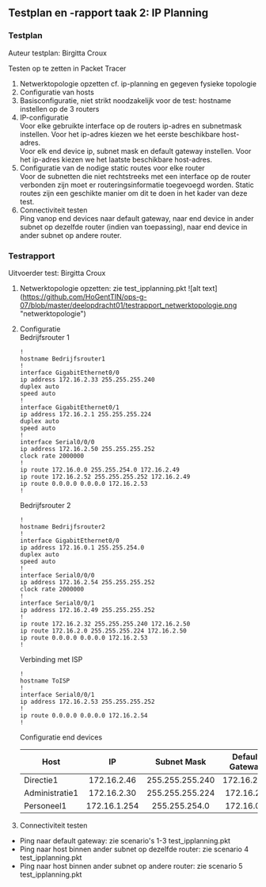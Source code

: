 ## Testplan en -rapport taak 2: IP Planning 

### Testplan

Auteur testplan: Birgitta Croux

Testen op te zetten in Packet Tracer

1. Netwerktopologie opzetten cf. ip-planning en gegeven fysieke topologie
2. Configuratie van hosts
  1. Basisconfiguratie, niet strikt noodzakelijk voor de test: hostname instellen op de 3 routers
  2. IP-configuratie  
     Voor elke gebruikte interface op de routers ip-adres en subnetmask instellen. Voor het ip-adres kiezen we het eerste beschikbare host-adres.  
     Voor elk end device ip, subnet mask en default gateway instellen. Voor het ip-adres kiezen we het laatste beschikbare host-adres.
  3. Configuratie van de nodige static routes voor elke router  
     Voor de subnetten die niet rechtstreeks met een interface op de router verbonden zijn moet er routeringsinformatie toegevoegd worden. Static routes zijn een geschikte manier om dit te doen in het kader van deze test.
3. Connectiviteit testen  
   Ping vanop end devices naar default gateway, naar end device in ander subnet op dezelfde router (indien van toepassing), naar end device in ander subnet op andere router.

### Testrapport

Uitvoerder test: Birgitta Croux

1. Netwerktopologie opzetten: zie test_ipplanning.pkt
   ![alt text] (https://github.com/HoGentTIN/ops-g-07/blob/master/deelopdracht01/testrapport_netwerktopologie.png "netwerktopologie")
2. Configuratie  
   Bedrijfsrouter 1
   ```
   !
   hostname Bedrijfsrouter1
   !
   interface GigabitEthernet0/0
   ip address 172.16.2.33 255.255.255.240
   duplex auto
   speed auto
   !
   interface GigabitEthernet0/1
   ip address 172.16.2.1 255.255.255.224
   duplex auto
   speed auto
   !
   interface Serial0/0/0
   ip address 172.16.2.50 255.255.255.252
   clock rate 2000000
   !
   ip route 172.16.0.0 255.255.254.0 172.16.2.49 
   ip route 172.16.2.52 255.255.255.252 172.16.2.49 
   ip route 0.0.0.0 0.0.0.0 172.16.2.53  
   !
   ```
   
   Bedrijfsrouter 2 
   ```
   !
   hostname Bedrijfsrouter2
   !
   interface GigabitEthernet0/0
   ip address 172.16.0.1 255.255.254.0
   duplex auto
   speed auto
   !
   interface Serial0/0/0
   ip address 172.16.2.54 255.255.255.252
   clock rate 2000000
   !
   interface Serial0/0/1
   ip address 172.16.2.49 255.255.255.252
   !
   ip route 172.16.2.32 255.255.255.240 172.16.2.50 
   ip route 172.16.2.0 255.255.255.224 172.16.2.50 
   ip route 0.0.0.0 0.0.0.0 172.16.2.53 
   !
   ```
   
   Verbinding met ISP
   ```
   !
   hostname ToISP
   !
   interface Serial0/0/1
   ip address 172.16.2.53 255.255.255.252
   !
   ip route 0.0.0.0 0.0.0.0 172.16.2.54
   !
   ```
   
   Configuratie end devices
   
   | Host           | IP          | Subnet Mask     | Default Gateway |
   | ----           | :--:        | :--:            | :--:            |
   | Directie1      | 172.16.2.46 | 255.255.255.240 | 172.16.2.33     |
   | Administratie1 | 172.16.2.30 | 255.255.255.224 | 172.16.2.1      |
   | Personeel1     | 172.16.1.254| 255.255.254.0   | 172.16.0.1      |
   
3. Connectiviteit testen  
  * Ping naar default gateway: zie scenario's 1-3 test_ipplanning.pkt
  * Ping naar host binnen ander subnet op dezelfde router: zie scenario 4 test_ipplanning.pkt
  * Ping naar host binnen ander subnet op andere router: zie scenario 5 test_ipplanning.pkt
